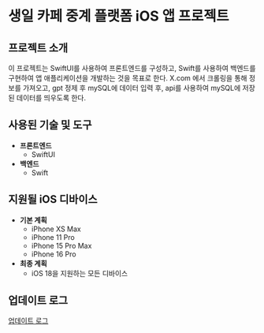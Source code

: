 # 생일 카페 중계 플랫폼 iOS 앱 프로젝트

## 프로젝트 소개
이 프로젝트는 SwiftUI를 사용하여 프론트엔드를 구성하고, Swift를 사용하여 백엔드를 구현하여 앱 애플리케이션을 개발하는 것을 목표로 한다.
X.com 에서 크롤링을 통해 정보를 가져오고, gpt 정제 후 mySQL에 데이터 입력 후, api를 사용하여 mySQL에 저장된 데이터를 띄우도록 한다.

## 사용된 기술 및 도구
- **프론트엔드**
    - SwiftUI
- **백엔드**
    - Swift
## 지원될 iOS 디바이스
- **기본 계획**
    - iPhone XS Max
    - iPhone 11 Pro
    - iPhone 15 Pro Max
    - iPhone 16 Pro
- **최종 계획**
    - iOS 18을 지원하는 모든 디바이스

## 업데이트 로그
[업데이트 로그](log.json)
